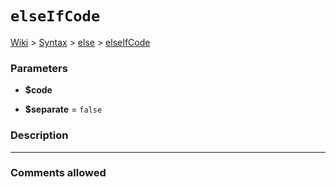 # `elseIfCode` #
[Wiki](http://code.google.com/p/querytemplates/w/list) > [Syntax](Syntax.md) > [else](elseSyntax.md) > [elseIfCode](elseIfCodeMethodPHP.md)
### Parameters ###
  * **$code**

  * **$separate**  = `false`



### Description ###


---



### Comments allowed ###